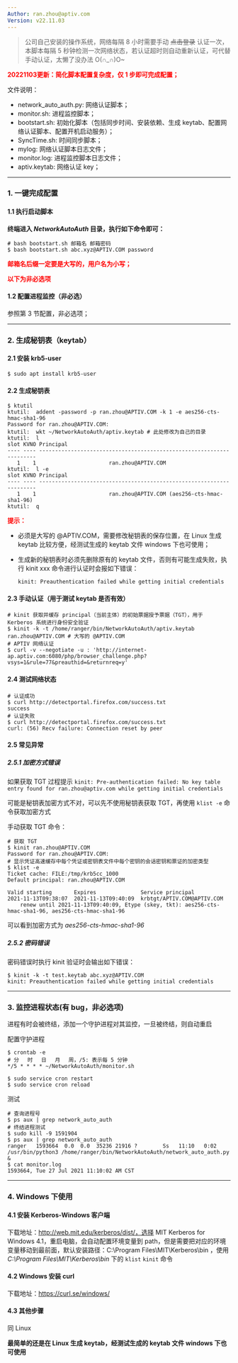 ```yaml
---
Author: ran.zhou@aptiv.com
Version: v22.11.03
---
```




> 公司自己安装的操作系统，网络每隔 8 小时需要手动 ~~点击登录~~ 认证一次，本脚本每隔 5 秒钟检测一次网络状态，若认证超时则自动重新认证，可代替手动认证，太懒了没办法 O(∩_∩)O~



**<font color = red>20221103更新：简化脚本配置复杂度，仅 1 步即可完成配置；</font>**

文件说明：

- network_auto_auth.py: 网络认证脚本；
- monitor.sh: 进程监控脚本；
- bootstart.sh: 初始化脚本（包括同步时间、安装依赖、生成 keytab、配置网络认证脚本、配置开机启动服务）；
- SyncTime.sh: 时间同步脚本；
- mylog: 网络认证脚本日志文件；
- monitor.log: 进程监控脚本日志文件；
- aptiv.keytab: 网络认证 key；

---

### 1. 一键完成配置

#### 1.1 执行启动脚本

**终端进入 *NetworkAutoAuth* 目录，执行如下命令即可：**

``` shell
# bash bootstart.sh 邮箱名 邮箱密码
$ bash bootstart.sh abc.xyz@APTIV.COM password
```

<font color=red>**邮箱名后缀一定要是大写的，用户名为小写；**</font>



<font color=red>**以下为非必选项**</font>

#### 1.2 配置进程监控（非必选）

参照第 3 节配置，非必选项；

---

### 2. 生成秘钥表（keytab）

#### 2.1 安装 krb5-user

``` shell
$ sudo apt install krb5-user
```

#### 2.2 生成秘钥表

``` shell
$ ktutil
ktutil:  addent -password -p ran.zhou@APTIV.COM -k 1 -e aes256-cts-hmac-sha1-96
Password for ran.zhou@APTIV.COM:
ktutil:  wkt ~/NetworkAutoAuth/aptiv.keytab # 此处修改为自己的目录
ktutil:  l
slot KVNO Principal
---- ---- ---------------------------------------------------------------------
   1    1                       ran.zhou@APTIV.COM
ktutil:  l -e
slot KVNO Principal
---- ---- ---------------------------------------------------------------------
   1    1                       ran.zhou@APTIV.COM (aes256-cts-hmac-sha1-96)
ktutil:  q
```

<font color = red>**提示：**</font>

- 必须是大写的 @APTIV.COM，需要修改秘钥表的保存位置，在 Linux 生成 keytab 比较方便，经测试生成的 keytab 文件 windows 下也可使用；

- 生成新的秘钥表时必须先删除原有的 keytab 文件，否则有可能生成失败，执行 kinit xxx 命令进行认证时会报如下错误：

  ``` shell
  kinit: Preauthentication failed while getting initial credentials
  ```

#### 2.3 手动认证（用于测试 keytab 是否有效）

``` shell
# kinit 获取并缓存 principal（当前主体）的初始票据授予票据（TGT），用于 Kerberos 系统进行身份安全验证
$ kinit -k -t /home/ranger/bin/NetworkAutoAuth/aptiv.keytab ran.zhou@APTIV.COM # 大写的 @APTIV.COM
# APTIV 网络认证
$ curl -v --negotiate -u : 'http://internet-ap.aptiv.com:6080/php/browser_challenge.php?vsys=1&rule=77&preauthid=&returnreq=y'
```



#### 2.4 测试网络状态

``` shell
# 认证成功
$ curl http://detectportal.firefox.com/success.txt
success
# 认证失败
$ curl http://detectportal.firefox.com/success.txt
curl: (56) Recv failure: Connection reset by peer
```

#### 2.5 常见异常

##### 2.5.1 加密方式错误

如果获取 TGT 过程提示 `kinit: Pre-authentication failed: No key table entry found for ran.zhou@aptiv.com while getting initial credentials`

可能是秘钥表加密方式不对，可以先不使用秘钥表获取 TGT，再使用 `klist -e` 命令获取加密方式

手动获取 TGT 命令：

``` shell
# 获取 TGT
$ kinit ran.zhou@APTIV.COM
Password for ran.zhou@APTIV.COM:
# 显示凭证高速缓存中每个凭证或密钥表文件中每个密钥的会话密钥和票证的加密类型
$ klist -e
Ticket cache: FILE:/tmp/krb5cc_1000
Default principal: ran.zhou@APTIV.COM

Valid starting       Expires              Service principal
2021-11-13T09:38:07  2021-11-13T09:40:09  krbtgt/APTIV.COM@APTIV.COM
	renew until 2021-11-13T09:40:09, Etype (skey, tkt): aes256-cts-hmac-sha1-96, aes256-cts-hmac-sha1-96
```

可以看到加密方式为 *aes256-cts-hmac-sha1-96*

##### 2.5.2 密码错误

密码错误时执行 kinit 验证时会输出如下错误：

``` shell
$ kinit -k -t test.keytab abc.xyz@APTIV.COM
kinit: Preauthentication failed while getting initial credentials
```



---

### 3. 监控进程状态(有 bug，非必选项)

进程有时会被终结，添加一个守护进程对其监控，一旦被终结，则自动重启

配置守护进程

``` shell
$ crontab -e
# 分　 时　 日　 月　 周，/5: 表示每 5 分钟
*/5 * * * * ~/NetworkAutoAuth/monitor.sh

$ sudo service cron restart
$ sudo service cron reload
```

测试

``` shell
# 查询进程号
$ ps aux | grep network_auto_auth
# 终结进程测试
$ sudo kill -9 1591904
$ ps aux | grep network_auto_auth
ranger   1593664  0.0  0.0  35236 21916 ?        Ss   11:10   0:02 /usr/bin/python3 /home/ranger/bin/NetworkAutoAuth/network_auto_auth.py &
$ cat monitor.log
1593664, Tue 27 Jul 2021 11:10:02 AM CST
```

---

### 4. Windows 下使用

#### 4.1 安装 Kerberos-Windows 客户端

下载地址：http://web.mit.edu/kerberos/dist/，选择 MIT Kerberos for Windows 4.1，重启电脑，会自动配置环境变量到 path，但是需要把对应的环境变量移动到最前面，默认安装路径：C:\Program Files\MIT\Kerberos\bin ，使用 *C:\Program Files\MIT\Kerberos\bin* 下的 `klist` `kinit` 命令

#### 4.2 Windows 安装 curl

下载地址：https://curl.se/windows/

#### 4.3 其他步骤

同 Linux

**最简单的还是在 Linux 生成 keytab，经测试生成的 keytab 文件 windows 下也可使用**
